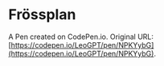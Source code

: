 # Frössplan 

A Pen created on CodePen.io. Original URL: [https://codepen.io/LeoGPT/pen/NPKYybG](https://codepen.io/LeoGPT/pen/NPKYybG).

